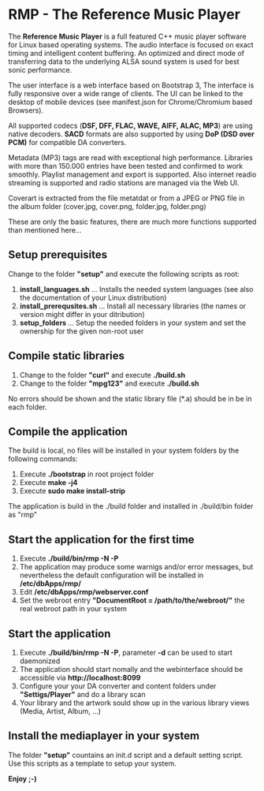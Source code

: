 # RMP - The Reference Music Player

The **Reference Music Player** is a full featured C++ music player software for Linux based operating systems.
The audio interface is focused on exact timing and intelligent content buffering.
An optimized and direct mode of transferring data to the underlying ALSA sound system is used for best sonic performance.

The user interface is a web interface based on Bootstrap 3, The interface is fully responsive over a wide range of clients.
The UI can be linked to the desktop of mobile devices (see manifest.json for Chrome/Chromium based Browsers).

All supported codecs (**DSF, DFF, FLAC, WAVE, AIFF, ALAC, MP3**) are using native decoders.
**SACD** formats are also supported by using **DoP (DSD over PCM)** for compatible DA converters.

Metadata (MP3) tags are read with exceptional high performance. Libraries with more than 150.000 entries have been tested and confirmed to work smoothly.
Playlist management and export is supported. Also internet readio streaming is supported and radio stations are managed via the Web UI.

Coverart is extracted from the file metatdat or from a JPEG or PNG file in the album folder (cover.jpg, cover.png, folder.jpg, folder.png)

These are only the basic features, there are much more functions supported than mentioned here...

## Setup prerequisites

Change to the folder **"setup"** and execute the following scripts as root:

1. **install_languages.sh** ... Installs the needed system languages (see also the documentation of your Linux distribution)
2. **install_prerequsites.sh** ... Install all necessary libraries (the names or version might differ in your ditribution)
3. **setup_folders <username>** ... Setup the needed folders in your system and set the ownership for the given non-root user

## Compile static libraries

1. Change to the folder **"curl"** and execute **./build.sh**
2. Change to the folder **"mpg123"** and execute **./build.sh**

No errors should be shown and the static library file (\*.a) should be in be in each folder.

## Compile the application

The build is local, no files will be installed in your system folders by the following commands:

1. Execute **./bootstrap** in root project folder
2. Execute **make -j4**
3. Execute **sudo make install-strip**

The application is build in the ./build folder and installed in ./build/bin folder as "rmp"

## Start the application for the first time

1. Execute **./build/bin/rmp -N -P**
2. The application may produce some warnigs and/or error messages, but nevertheless the default configuration will be installed in **/etc/dbApps/rmp/**
3. Edit **/etc/dbApps/rmp/webserver.conf**
4. Set the webroot entry **"DocumentRoot = /path/to/the/webroot/"** the real webroot path in your system

## Start the application

1. Execute **./build/bin/rmp -N -P**, parameter **-d** can be used to start daemonized
2. The application should start nomally and the webinterface should be accessible via **http://localhost:8099**
3. Configure your your DA converter and content folders under **"Settigs/Player"** and do a library scan
4. Your library and the artwork sould show up in the various library views (Media, Artist, Album, ...)

## Install the mediaplayer in your system

The folder **"setup"** countains an init.d script and a default setting script. Use this scripts as a template to setup your system.


__Enjoy ;-)__
